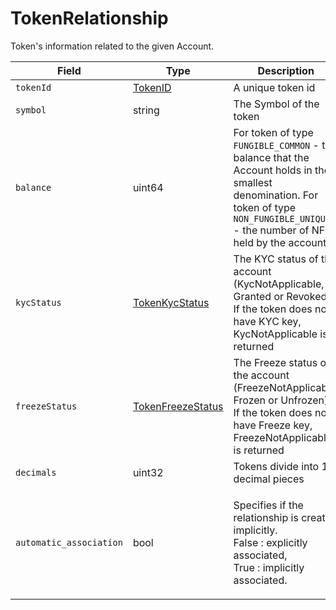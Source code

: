 # TokenRelationship

Token's information related to the given Account.

| Field                   | Type                                                                                                                                               | Description                                                                                                                                                                             |
| ----------------------- | -------------------------------------------------------------------------------------------------------------------------------------------------- | --------------------------------------------------------------------------------------------------------------------------------------------------------------------------------------- |
| `tokenId`               | [TokenID](https://github.com/theekrystallee/hedera-style-guide/blob/sdk-v1/deprecated/hedera-api/basic-types/broken-reference/README.md)           | A unique token id                                                                                                                                                                       |
| `symbol`                | string                                                                                                                                             | The Symbol of the token                                                                                                                                                                 |
| `balance`               | uint64                                                                                                                                             | For token of type `FUNGIBLE_COMMON` - the balance that the Account holds in the smallest denomination. For token of type `NON_FUNGIBLE_UNIQUE` - the number of NFTs held by the account |
| `kycStatus`             | [TokenKycStatus](https://github.com/theekrystallee/hedera-style-guide/blob/sdk-v1/deprecated/hedera-api/basic-types/broken-reference/README.md)    | The KYC status of the account (KycNotApplicable, Granted or Revoked). If the token does not have KYC key, KycNotApplicable is returned                                                  |
| `freezeStatus`          | [TokenFreezeStatus](https://github.com/theekrystallee/hedera-style-guide/blob/sdk-v1/deprecated/hedera-api/basic-types/broken-reference/README.md) | The Freeze status of the account (FreezeNotApplicable, Frozen or Unfrozen). If the token does not have Freeze key, FreezeNotApplicable is returned                                      |
| `decimals`              | uint32                                                                                                                                             | Tokens divide into 10 decimal pieces                                                                                                                                                    |
| `automatic_association` | bool                                                                                                                                               | <p>Specifies if the relationship is created implicitly.<br>False : explicitly associated,<br>True : implicitly associated.</p>                                                          |
